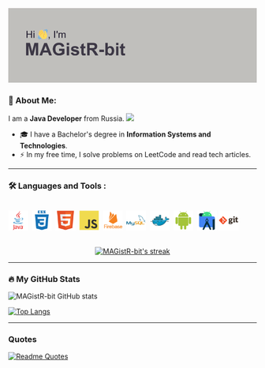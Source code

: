 <div id="header" align="center"> 
   <img src="header.png"/>
</div>

### 🚀 About Me:
I am a **Java Developer** from Russia. <img src="https://media.giphy.com/media/W43Agp2vwvtYUBIDgc/giphy.gif" width="30">
- 🎓 I have a Bachelor's degree in **Information Systems and Technologies**.
- :zap: In my free time, I solve problems on LeetCode and read tech articles.
---
### :hammer_and_wrench: Languages and Tools :
<br>
<div>
  <img src="https://github.com/devicons/devicon/blob/master/icons/java/java-original-wordmark.svg" title="Java" alt="Java" width="40" height="40"/>&nbsp;
  <img src="https://github.com/devicons/devicon/blob/master/icons/css3/css3-plain-wordmark.svg" title="CSS3" alt="CSS" width="40" height="40"/>&nbsp;
  <img src="https://github.com/devicons/devicon/blob/master/icons/html5/html5-original.svg" title="HTML5" alt="HTML" width="40" height="40"/>&nbsp;
  <img src="https://github.com/devicons/devicon/blob/master/icons/javascript/javascript-original.svg" title="JavaScript" alt="JavaScript" width="40" height="40"/>&nbsp;
  <img src="https://github.com/devicons/devicon/blob/master/icons/firebase/firebase-plain-wordmark.svg" title="Firebase" alt="Firebase" width="40" height="40"/>&nbsp;
  <img src="https://github.com/devicons/devicon/blob/master/icons/mysql/mysql-original-wordmark.svg" title="MySQL"  alt="MySQL" width="40" height="40"/>&nbsp;
  <img src="https://github.com/devicons/devicon/blob/master/icons/docker/docker-original.svg" title="Docker" alt="Docker" width="40" height="40"/>&nbsp;
  <img src="https://github.com/devicons/devicon/blob/master/icons/android/android-original.svg" title="Android" alt="Android" width="40" height="40"/>&nbsp;
  <img src="https://github.com/devicons/devicon/blob/master/icons/androidstudio/androidstudio-original.svg" title="Android Studio" **alt="Android Studio" width="40" height="40"/>
  <img src="https://github.com/devicons/devicon/blob/master/icons/git/git-original-wordmark.svg" title="Git" **alt="Git" width="40" height="40"/>
</div>

<br>
<p align="center">
    <a href="https://github.com/MAGistR-bit/github-readme-streak-stats">
        <img title="🔥 Get streak stats for your profile at git.io/streak-stats" alt="MAGistR-bit's streak" src="http://github-readme-streak-stats.herokuapp.com?user=MAGistR-bit&theme=black-ice&hide_border=true&stroke=0000&background=060A0CD0&date_format=M%20j%5B%2C%20Y%5D"/>
    </a>
</p>

---
### :fire: My GitHub Stats 
![MAGistR-bit GitHub stats](https://github-readme-stats.vercel.app/api?username=MAGistR-bit&show_icons=true&theme=react&hide_border=true&bg_color=0D1117)    

[![Top Langs](https://github-readme-stats.vercel.app/api/top-langs/?username=MAGistR-bit&layout=compact&theme=react&hide_border=true&bg_color=0D1117)](https://github.com/anuraghazra/github-readme-stats)

    
<!--
**MAGistR-bit/MAGistR-bit** is a ✨ _special_ ✨ repository because its `README.md` (this file) appears on your GitHub profile.

Here are some ideas to get you started:

- 🔭 I’m currently working on ...
- 🌱 I’m currently learning ...
- 👯 I’m looking to collaborate on ...
- 🤔 I’m looking for help with ...
- 💬 Ask me about ...
- 📫 How to reach me: ...
- 😄 Pronouns: ...
- ⚡ Fun fact: ...
-->
---
### Quotes
[![Readme Quotes](https://quotes-github-readme.vercel.app/api?type=horizontal&theme=vertical)](https://github.com/piyushsuthar/github-readme-quotes)

